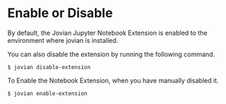 # Enable or Disable

By default, the Jovian Jupyter Notebook Extension is enabled to the environment where jovian is installed.

You can also disable the extension by running the following command. 

```
$ jovian disable-extension
```

To Enable the Notebook Extension, when you have manually disabled it.

```
$ jovian enable-extension
```